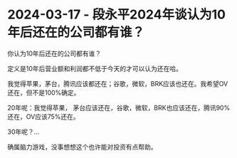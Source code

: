 # 2024-03-17 - 段永平2024年谈认为10年后还在的公司都有谁？

你认为10年后还在的公司都有谁？

定义是10年后营业额和利润都不低于今天的才可以认为还在哈。

我觉得苹果，茅台，腾讯应该都还在；谷歌，微软，BRK应该也还在。我希望OV还在，但不是100%确定。

20年呢：我觉得苹果， 茅台应该还在，谷歌，微软，BRK也应该还在，腾讯90%还在，OV应该75%还在。  
  
30年呢？…

确属脑力游戏，没事想想这个也许能对投资有点帮助。